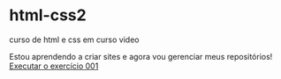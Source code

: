 # html-css2
 curso de html e css em curso video 


Estou aprendendo a criar sites e agora vou gerenciar meus repositórios!
<a href="https://giovannasantoli.github.io/html-css2/exercicios/Modulo1/ex001/"> Executar o exercício 001 </a>